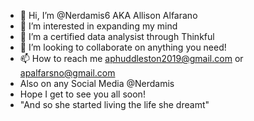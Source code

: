 - 👋 Hi, I’m @Nerdamis6 AKA Allison Alfarano
- 👀 I’m interested in expanding my mind
- 🌱 I’m a certified data analysist through Thinkful
- 💞️ I’m looking to collaborate on anything you need!
- 📫 How to reach me aphuddleston2019@gmail.com or apalfarsno@gmail.com
- Also on any Social Media @Nerdamis
- Hope I get to see you all soon!
- "And so she started living the life she dreamt"
